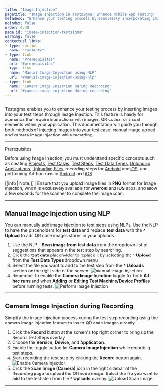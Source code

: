 ```yaml
---
title: "Image Injection"
pagetitle: "Image Injection in Testsigma: Enhance Mobile App Testing"
metadesc: "Enhance your testing process by seamlessly incorporating images into test steps using Image Injection. Streamline workflows and improve accuracy."
noindex: false
order: 4.40
page_id: "image-injection-testsigma"
warning: false
contextual_links:
- type: section
  name: "Contents"
- type: link
  name: "Prerequisites"
  url: "#prerequisites"  
- type: link
  name: "Manual Image Injection using NLP"
  url: "#manual-image-injection-using-nlp"
- type: link
  name: "Camera Image Injection during Recording"
  url: "#camera-image-injection-during-recording"  
---
```


---

Testsigma enables you to enhance your testing process by inserting images into your test steps through Image Injection. This feature is handy for scenarios that require interactions with images, QR codes, or visual elements within your application. This documentation will guide you through both methods of injecting images into your test case: manual image upload and camera image injection while recording.

---

<p id="prerequisites">Prerequisites</p>

Before using Image Injection, you must understand specific concepts such as creating [Projects](https://testsigma.com/docs/projects/overview/), [Test Cases](https://testsigma.com/docs/test-cases/manage/add-edit-delete/), [Test Steps](https://testsigma.com/docs/test-cases/create-steps-nl/overview/), [Test Data Types](https://testsigma.com/docs/test-data/types/overview/), [Uploading Applications](https://testsigma.com/docs/uploads/upload-apps/), [Uploading Files](https://testsigma.com/docs/uploads/upload-files/), recording steps for [Android](https://testsigma.com/docs/test-cases/create-test-steps/actions-and-options-recorder/step-settings/#reordering-test-steps) and [iOS](https://testsigma.com/docs/test-cases/create-test-steps/actions-and-options-manual/step-options/#reorder-test-step), and performing Ad-hoc runs in [Android](https://testsigma.com/docs/runs/adhoc-runs/#android-application) and [iOS](https://testsigma.com/docs/runs/adhoc-runs/#ios-application).

[[info | Note:]]
| Ensure that you upload image files in **PNG** format for Image Injection, which is exclusively available for **Android** and **iOS** apps, and allow a few seconds for the scanner to complete the image scan.

---

## **Manual Image Injection using NLP**

You can manually add image injection to test steps using NLPs. Use the NLP to have the placeholders for **test data** and replace **test data** with the **˄ Upload** to add QR code images stored in your uploads.

1. Use the NLP - **Scan image from test data** from the dropdown list of suggestions that appears in the test step by searching.
2. Click the **test data** placeholder to replace it by selecting the **˄ Upload** from the **Test Data Types** dropdown menu.
3. Select the file you want to add to the test step from the **˄ Uploads** section on the right side of the screen. ![manual image injection](https://s3.amazonaws.com/static-docs.testsigma.com/new_images/projects/applications/manual_imageinjection.gif)
4. Remember to enable the **Camera Image Injection** toggle for both **Ad-hoc runs** and when **Adding** or **Editing Test Machine/Device Profiles** before running tests. ![Perform Image Injection](https://s3.amazonaws.com/static-docs.testsigma.com/new_images/projects/applications/perform_imageinjection.gif)

---

## **Camera Image Injection during Recording**

Simplify the image injection process during the test step recording using the camera image injection feature to insert QR code images directly.

1. Click the **Record** button at the screen's top right corner to bring up the Record Test Steps overlay.
2. Choose the **Version**, **Device**, and **Application**.
3. Enable the toggle button for **Camera Image Injection** while recording test steps.
4. Start recording the test step by clicking the **Record** button again. ![Enable Camera Injection](https://s3.amazonaws.com/static-docs.testsigma.com/new_images/projects/applications/enable_camerainjection.gif)
5. Click the **Scan Image (Camera)** icon in the right sidebar of the Recording page to upload the QR code image. Select the file you want to add to the test step from the **˄ Uploads** overlay. ![Upload Scan Image](https://s3.amazonaws.com/static-docs.testsigma.com/new_images/projects/applications/scan_imageinjection.gif)

---